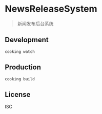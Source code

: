 # NewsReleaseSystem
> 新闻发布后台系统

## Development

```shell
cooking watch
```

## Production
```
cooking build
```

## License
ISC
